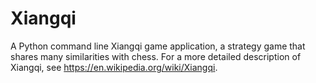 # Xiangqi
A Python command line Xiangqi game application, a strategy game that shares many similarities with chess. For a more detailed description of Xiangqi, see https://en.wikipedia.org/wiki/Xiangqi. 


